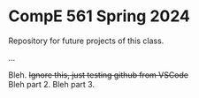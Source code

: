 
# CompE 561 Spring 2024
Repository for future projects of this class.

...

Bleh. ~~Ignore this, just testing github from VSCode~~  
Bleh part 2.
Bleh part 3.